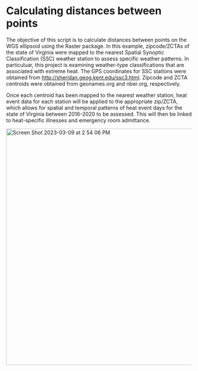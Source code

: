 # Calculating distances between points 

The objective of this script is to calculate distances between points on the WGS ellipsoid using the Raster package. In this example, zipcode/ZCTAs of the state of Virginia were mapped to the nearest Spatial Synoptic Classification (SSC) weather station to assess specific weather patterns. In particuluar, this project is examining weather-type classifications that are associated with extreme heat. The GPS coordinates for SSC stations were obtained from http://sheridan.geog.kent.edu/ssc3.html. Zipcode and ZCTA centroids were obtained from geonames.org and nber.org, respectively. 



Once each centroid has been mapped to the nearest weather station, heat event data for each station will be applied to the appropriate zip/ZCTA, which allows for spatial and temporal patterns of heat event days for the state of Virginia between 2016-2020 to be assessed. This will then be linked to heat-specific illnesses and emergency room admittance. 

<img width="640" alt="Screen Shot 2023-03-09 at 2 54 06 PM" src="https://user-images.githubusercontent.com/121312601/224139019-76029183-0695-4169-9fcb-ab8ea3c0eec9.png">
